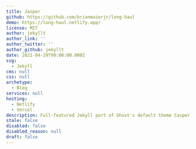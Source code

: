 ```yaml
---
title: Jasper
github: https://github.com/brianmaierjr/long-haul
demo: https://long-haul.netlify.app/
license: MIT
author: jekyllt
author_link: ''
author_twitter: ''
author_github: jekyllt
date: 2021-04-29T00:00:00.000Z
ssg:
  - Jekyll
cms: null
css: null
archetype:
  - Blog
services: null
hosting:
  - Netlify
  - Vercel
description: Full-featured Jekyll port of Ghost's default theme Casper
stale: false
disabled: false
disabled_reason: null
draft: false
---
```

